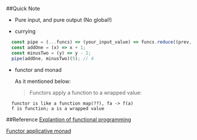 ##Quick Note 

* Pure input, and pure output (No global!)

* currying

```js
  const pipe = (...funcs) => (your_input_value) => funcs.reduce((prev, curr) => curr(prev), your_input_value);
  const addOne = (x) => x + 1;
  const minusTwo = (y) => y - 2;
  pipe(addOne, minusTwo)(5); // 4
```


* functor and monad
  
  As it mentioned below:

  >Functors apply a function to a wrapped value:

```
  functor is like a function map(??), fa -> f(a)
  f is function; a is a wrapped value
```

##Reference
[Explantion of functional programming](https://zhuanlan.zhihu.com/p/20824527)

[Functor applicative monad](http://blog.leichunfeng.com/blog/2015/11/08/functor-applicative-and-monad/)
